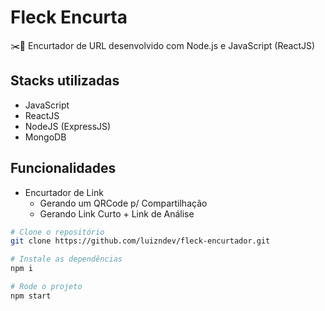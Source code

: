 # Fleck Encurta

✂️🔗 Encurtador de URL desenvolvido com Node.js e JavaScript (ReactJS)

## Stacks utilizadas
- JavaScript
- ReactJS
- NodeJS (ExpressJS)
- MongoDB

## Funcionalidades
- Encurtador de Link
   - Gerando um QRCode p/ Compartilhação
   - Gerando Link Curto + Link de Análise

```bash
# Clone o repositório
git clone https://github.com/luizndev/fleck-encurtador.git

# Instale as dependências
npm i 

# Rode o projeto
npm start


